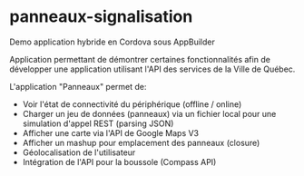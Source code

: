 panneaux-signalisation
======================

Demo application hybride en Cordova sous AppBuilder

Application permettant de démontrer certaines fonctionnalités afin de développer une application utilisant l'API des services de la Ville de Québec.

L'application "Panneaux" permet de:

- Voir l'état de connectivité du périphérique (offline / online)
- Charger un jeu de données (panneaux) via un fichier local pour une simulation d'appel REST (parsing JSON) 
- Afficher une carte via l'API de Google Maps V3
- Afficher un mashup pour emplacement des panneaux (closure)
- Géolocalisation de l'utilisateur
- Intégration de l'API pour la boussole (Compass API)
